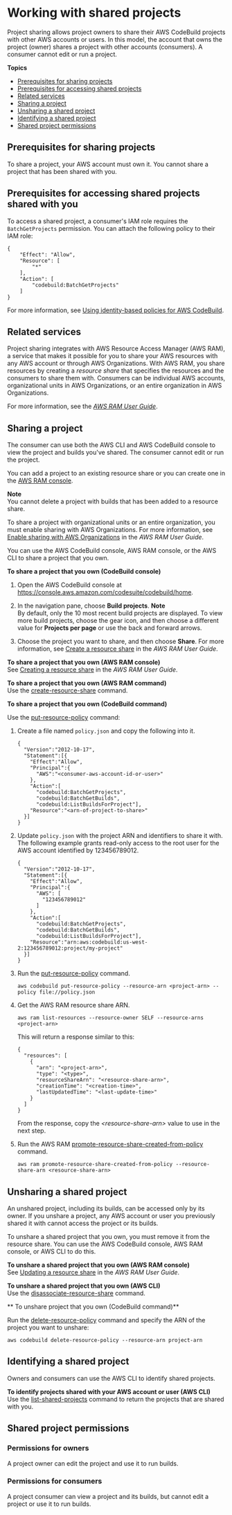 # Working with shared projects<a name="project-sharing"></a>

Project sharing allows project owners to share their AWS CodeBuild projects with other AWS accounts or users\. In this model, the account that owns the project \(owner\) shares a project with other accounts \(consumers\)\. A consumer cannot edit or run a project\.

**Topics**
+ [Prerequisites for sharing projects](#project-sharing-prereqs)
+ [Prerequisites for accessing shared projects](#project-sharing-access-prereqs)
+ [Related services](#project-sharing-related)
+ [Sharing a project](#project-sharing-share)
+ [Unsharing a shared project](#project-sharing-unshare)
+ [Identifying a shared project](#project-sharing-identify)
+ [Shared project permissions](#project-sharing-perms)

## Prerequisites for sharing projects<a name="project-sharing-prereqs"></a>

To share a project, your AWS account must own it\. You cannot share a project that has been shared with you\. 

## Prerequisites for accessing shared projects shared with you<a name="project-sharing-access-prereqs"></a>

To access a shared project, a consumer's IAM role requires the `BatchGetProjects` permission\. You can attach the following policy to their IAM role: 

```
{
    "Effect": "Allow",
    "Resource": [
        "*"
    ],
    "Action": [
        "codebuild:BatchGetProjects"
    ]
}
```

 For more information, see [Using identity\-based policies for AWS CodeBuild](auth-and-access-control-iam-identity-based-access-control.md)\. 

## Related services<a name="project-sharing-related"></a>

Project sharing integrates with AWS Resource Access Manager \(AWS RAM\), a service that makes it possible for you to share your AWS resources with any AWS account or through AWS Organizations\. With AWS RAM, you share resources by creating a *resource share* that specifies the resources and the consumers to share them with\. Consumers can be individual AWS accounts, organizational units in AWS Organizations, or an entire organization in AWS Organizations\.

For more information, see the *[AWS RAM User Guide](https://docs.aws.amazon.com/ram/latest/userguide/)*\.

## Sharing a project<a name="project-sharing-share"></a>

The consumer can use both the AWS CLI and AWS CodeBuild console to view the project and builds you've shared\. The consumer cannot edit or run the project\.

You can add a project to an existing resource share or you can create one in the [AWS RAM console](https://console.aws.amazon.com/ram)\.

**Note**  
You cannot delete a project with builds that has been added to a resource share\. 

To share a project with organizational units or an entire organization, you must enable sharing with AWS Organizations\. For more information, see [Enable sharing with AWS Organizations](https://docs.aws.amazon.com/ram/latest/userguide/getting-started-sharing.html) in the *AWS RAM User Guide*\.

You can use the AWS CodeBuild console, AWS RAM console, or the AWS CLI to share a project that you own\.

**To share a project that you own \(CodeBuild console\)**

1. Open the AWS CodeBuild console at [https://console\.aws\.amazon\.com/codesuite/codebuild/home](https://console.aws.amazon.com/codesuite/codebuild/home)\.

1. In the navigation pane, choose **Build projects**\.
**Note**  
By default, only the 10 most recent build projects are displayed\. To view more build projects, choose the gear icon, and then choose a different value for **Projects per page** or use the back and forward arrows\.

1. Choose the project you want to share, and then choose **Share**\. For more information, see [Create a resource share](https://docs.aws.amazon.com/ram/latest/userguide/getting-started-sharing.html#getting-started-sharing-create) in the *AWS RAM User Guide*\. 

**To share a project that you own \(AWS RAM console\)**  
See [Creating a resource share](https://docs.aws.amazon.com/ram/latest/userguide/working-with-sharing.html#working-with-sharing-create) in the *AWS RAM User Guide*\.

**To share a project that you own \(AWS RAM command\)**  
Use the [create\-resource\-share](https://docs.aws.amazon.com/cli/latest/reference/ram/create-resource-share.html) command\.

**To share a project that you own \(CodeBuild command\)**<a name="codebuild-command"></a>

Use the [put\-resource\-policy](https://docs.aws.amazon.com/cli/latest/reference/codebuild/put-resource-policy.html) command:

1. Create a file named `policy.json` and copy the following into it\. 

   ```
   {
     "Version":"2012-10-17",
     "Statement":[{
       "Effect":"Allow",
       "Principal":{
         "AWS":"<consumer-aws-account-id-or-user>"
       },
       "Action":[
         "codebuild:BatchGetProjects",
         "codebuild:BatchGetBuilds",
         "codebuild:ListBuildsForProject"],
       "Resource":"<arn-of-project-to-share>"
     }]
   }
   ```

1. Update `policy.json` with the project ARN and identifiers to share it with\. The following example grants read\-only access to the root user for the AWS account identified by 123456789012\. 

   ```
   {
     "Version":"2012-10-17",
     "Statement":[{
       "Effect":"Allow",
       "Principal":{
         "AWS": [
           "123456789012"
         ]
       },
       "Action":[
         "codebuild:BatchGetProjects",
         "codebuild:BatchGetBuilds",
         "codebuild:ListBuildsForProject"],
       "Resource":"arn:aws:codebuild:us-west-2:123456789012:project/my-project"
     }]
   }
   ```

1. Run the [put\-resource\-policy](https://docs.aws.amazon.com/cli/latest/reference/codebuild/put-resource-policy.html) command\.

   ```
   aws codebuild put-resource-policy --resource-arn <project-arn> --policy file://policy.json
   ```

1. Get the AWS RAM resource share ARN\.

   ```
   aws ram list-resources --resource-owner SELF --resource-arns <project-arn>
   ```

   This will return a response similar to this:

   ```
   {
     "resources": [
       {
         "arn": "<project-arn>",
         "type": "<type>",
         "resourceShareArn": "<resource-share-arn>",
         "creationTime": "<creation-time>",
         "lastUpdatedTime": "<last-update-time>"
       }
     ]
   }
   ```

   From the response, copy the *<resource\-share\-arn>* value to use in the next step\.

1. Run the AWS RAM [promote\-resource\-share\-created\-from\-policy](https://docs.aws.amazon.com/cli/latest/reference/ram/promote-resource-share-created-from-policy.html) command\.

   ```
   aws ram promote-resource-share-created-from-policy --resource-share-arn <resource-share-arn>
   ```

## Unsharing a shared project<a name="project-sharing-unshare"></a>

An unshared project, including its builds, can be accessed only by its owner\. If you unshare a project, any AWS account or user you previously shared it with cannot access the project or its builds\.

To unshare a shared project that you own, you must remove it from the resource share\. You can use the AWS CodeBuild console, AWS RAM console, or AWS CLI to do this\.

**To unshare a shared project that you own \(AWS RAM console\)**  
See [Updating a resource share](https://docs.aws.amazon.com/ram/latest/userguide/working-with-sharing.html#working-with-sharing-update) in the *AWS RAM User Guide*\.

**To unshare a shared project that you own \(AWS CLI\)**  
Use the [disassociate\-resource\-share](https://docs.aws.amazon.com/cli/latest/reference/ram/disassociate-resource-share.html) command\.

 ** To unshare project that you own \(CodeBuild command\)** 

Run the [delete\-resource\-policy](https://docs.aws.amazon.com/cli/latest/reference/codebuild/delete-resource-policy.html) command and specify the ARN of the project you want to unshare:

```
aws codebuild delete-resource-policy --resource-arn project-arn
```

## Identifying a shared project<a name="project-sharing-identify"></a>

Owners and consumers can use the AWS CLI to identify shared projects\.

**To identify projects shared with your AWS account or user \(AWS CLI\)**  
Use the [list\-shared\-projects](https://docs.aws.amazon.com/cli/latest/reference/codebuild/list-shared-projects.html) command to return the projects that are shared with you\.

## Shared project permissions<a name="project-sharing-perms"></a>

### Permissions for owners<a name="project-perms-owner"></a>

A project owner can edit the project and use it to run builds\.

### Permissions for consumers<a name="project-perms-consumer"></a>

A project consumer can view a project and its builds, but cannot edit a project or use it to run builds\.